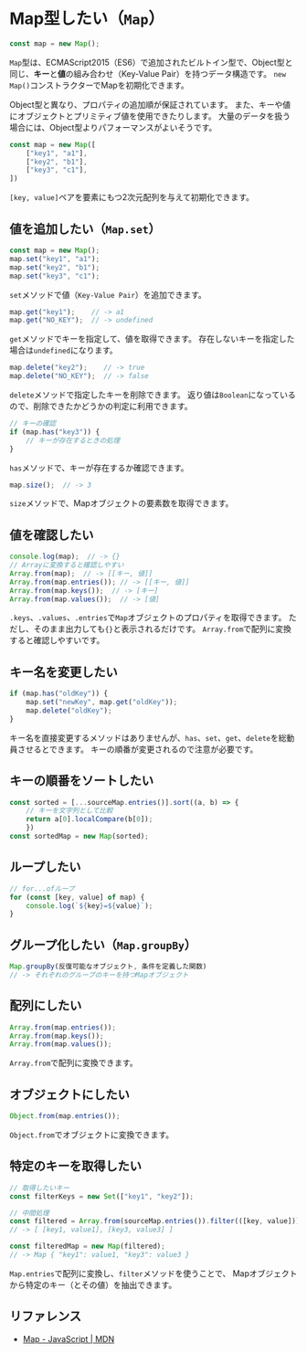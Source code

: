 # Map型したい（`Map`）

```js
const map = new Map();
```

`Map`型は、ECMAScript2015（ES6）で追加されたビルトイン型で、Object型と同じ、**キー**と**値**の組み合わせ（Key-Value Pair）を持つデータ構造です。
`new Map()`コンストラクターでMapを初期化できます。

Object型と異なり、プロパティの追加順が保証されています。
また、キーや値にオブジェクトとプリミティブ値を使用できたりします。
大量のデータを扱う場合には、Object型よりパフォーマンスがよいそうです。

```js
const map = new Map([
    ["key1", "a1"],
    ["key2", "b1"],
    ["key3", "c1"],
])
```

`[key, value]`ペアを要素にもつ2次元配列を与えて初期化できます。

## 値を追加したい（`Map.set`）

```js
const map = new Map();
map.set("key1", "a1");
map.set("key2", "b1");
map.set("key3", "c1");
```

`set`メソッドで値（`Key-Value Pair`）を追加できます。

```js
map.get("key1");    // -> a1
map.get("NO_KEY");  // -> undefined
```

`get`メソッドでキーを指定して、値を取得できます。
存在しないキーを指定した場合は`undefined`になります。

```js
map.delete("key2");    // -> true
map.delete("NO_KEY");  // -> false
```

`delete`メソッドで指定したキーを削除できます。
返り値は`Boolean`になっているので、削除できたかどうかの判定に利用できます。

```js
// キーの確認
if (map.has("key3")) {
    // キーが存在するときの処理
}
```

`has`メソッドで、キーが存在するか確認できます。

```js
map.size();  // -> 3
```

`size`メソッドで、Mapオブジェクトの要素数を取得できます。

## 値を確認したい

```js
console.log(map);  // -> {}
// Arrayに変換すると確認しやすい
Array.from(map);  // -> [[キー, 値]]
Array.from(map.entries()); // -> [[キー, 値]]
Array.from(map.keys());  // -> [キー]
Array.from(map.values());  // -> [値]
```

`.keys`、`.values`、`.entries`で`Map`オブジェクトのプロパティを取得できます。
ただし、そのまま出力しても`{}`と表示されるだけです。
`Array.from`で配列に変換すると確認しやすいです。

## キー名を変更したい

```js
if (map.has("oldKey")) {
    map.set("newKey", map.get("oldKey"));
    map.delete("oldKey");
}
```

キー名を直接変更するメソッドはありませんが、`has`、`set`、`get`、`delete`を総動員させるとできます。
キーの順番が変更されるので注意が必要です。

## キーの順番をソートしたい

```js
const sorted = [...sourceMap.entries()].sort((a, b) => {
    // キーを文字列として比較
    return a[0].localCompare(b[0]);
    })
const sortedMap = new Map(sorted);
```

## ループしたい

```js
// for...ofループ
for (const [key, value] of map) {
    console.log(`${key}=${value}`);
}
```

## グループ化したい（`Map.groupBy`）

```js
Map.groupBy(反復可能なオブジェクト, 条件を定義した関数)
// -> それぞれのグループのキーを持つMapオブジェクト
```

## 配列にしたい

```js
Array.from(map.entries());
Array.from(map.keys());
Array.from(map.values());
```

`Array.from`で配列に変換できます。

## オブジェクトにしたい

```js
Object.from(map.entries());
```

`Object.from`でオブジェクトに変換できます。

## 特定のキーを取得したい

```js
// 取得したいキー
const filterKeys = new Set(["key1", "key2"]);

// 中間処理
const filtered = Array.from(sourceMap.entries()).filter(([key, value])) => filterKeys.has(key);
// -> [ [key1, value1], [key3, value3] ]

const filteredMap = new Map(filtered);
// -> Map { "key1": value1, "key3": value3 }
```

`Map.entries`で配列に変換し、`filter`メソッドを使うことで、
Mapオブジェクトから特定のキー（とその値）を抽出できます。

## リファレンス

- [Map - JavaScript | MDN](https://developer.mozilla.org/ja/docs/Web/JavaScript/Reference/Global_Objects/Map)
